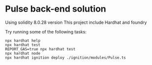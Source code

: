 # Pulse back-end solution

Using solidity 8.0.28 version
This project include Hardhat and foundry

Try running some of the following tasks:

```shell
npx hardhat help
npx hardhat test
REPORT_GAS=true npx hardhat test
npx hardhat node
npx hardhat ignition deploy ./ignition/modules/Pulse.ts
```
